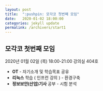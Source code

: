 ```yaml
---
layout: post
title:  ":pushpin: 모각코 첫번째 모임"
date:   2020-01-02 18:00:00
categories: jekyll update
permalink: /archivers/start1
---
```


## 모각코 첫번째 모임 ##

2020년 01월 02일 (목)
18:00-21:00
강의실 404호

* **OT** - 자기소개 및 학습목표 공유
* **리눅스** 학습 ( 인프런 강의 ) - 환경구축
* **정보보안(산업)기사** 공부 - 시험 분석 
